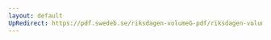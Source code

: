 ```yaml
---
layout: default
UpRedirect: https://pdf.swedeb.se/riksdagen-volumeG-pdf/riksdagen-volumeG-pdf/data/1975/reg_1975__reg_01/reg_1975__reg_01_0226.pdf
---
```

